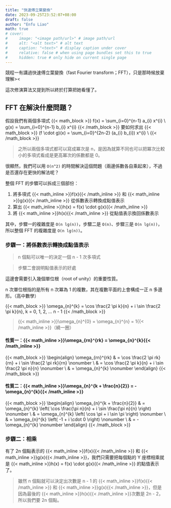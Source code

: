 ```yaml
---
title: "快速傅立葉變換"
date: 2023-09-25T23:52:07+08:00
draft: false
author: "Enfu Liao"
math: true
# cover:
#     image: "<image path/url>" # image path/url
#     alt: "<alt text>" # alt text
#     caption: "<text>" # display caption under cover
#     relative: false # when using page bundles set this to true
#     hidden: true # only hide on current single page
---
```


競程一有講過快速傅立葉變換（fast Fourier transform；FFT），只是那時候放棄理解><

這次修演算法又提到所以終於打算把她看懂了。

## FFT 在解決什麼問題？
假設我們有兩個多項式
{{< math_block >}}
f(x) = \sum_{i=0}^{n-1} a_{i} x^{i} \\
g(x) = \sum_{i=0}^{n-1} b_{i} x^{i}
{{< /math_block >}}
要如何求出
{{< math_block >}}
(f \cdot g)(x) = \sum_{i=0}^{2n-2} (a_{i} b_{i}) x^{i} \\
{{< /math_block >}}

> 之所以兩個多項式都可以寫成冪次是 n，是因為就算不同也可以把冪次比較小的多項式看成是更高冪次的係數都是 0。

很顯然，我們可以用 `O(n^2)` 的時間解決這個問題（兩邊係數各自乘起來），不過是否還存在更快的解法呢？

整個 FFT 的步驟可以拆成三個部份：
1. 將多項式 {{< math_inline >}}f(x){{< /math_inline >}} 和 {{< math_inline >}}g(x){{< /math_inline >}} 從係數表示轉換成點值表示
2. 算出 {{< math_inline >}}h(x) = f(x) \cdot g(x){{< /math_inline >}}
3. 將 {{< math_inline >}}h(x){{< /math_inline >}} 從點值表示換回係數表示

其中，步驟一的複雜度是 `O(n lg(n))`，步驟二是 `O(n)`、步驟三是 `O(n lg(n))`，所以整個 FFT 的複雜度是 `O(n lg(n))`。

### 步驟一：將係數表示轉換成點值表示
> n 個點可以唯一的決定一個 n - 1 次多項式

> 步驟二會說明點值表示的好處

這邊會需要引入幾個單位根（root of unity）的重要性質。

n 次單位根指的是所有 n 次冪為 1 的複數，其在複數平面的上會構成一正 n 多邊形。（高中數學）

{{< math_block >}}
\omega_{n}^{k} = \cos \frac{2 \pi k}{n} + i \sin \frac{2 \pi k}{n}, k = 0, 1, 2, ... n - 1
{{< /math_block >}}

> {{< math_inline >}}\omega_{n}^{0} = \omega_{n}^{n} = 1{{< /math_inline >}}（繞一圈）

#### 性質一：{{< math_inline >}}\omega_{rn}^{rk} = \omega_{n}^{k}{{< /math_inline >}}

{{< math_block >}}
\begin{align}
\omega_{rn}^{rk} & = \cos \frac{2 \pi rk}{rn} + i \sin \frac{2 \pi rk}{rn} \nonumber \\
&  = \cos \frac{2 \pi k}{n} + i \sin \frac{2 \pi n}{n} \nonumber \\
&  = \omega_{n}^{k} \nonumber
\end{align}
{{< /math_block >}}


#### 性質二：{{< math_inline >}}\omega_{n}^{k + \frac{n}{2}} = -\omega_{n}^{k}{{< /math_inline >}}

{{< math_block >}}
\begin{align}
\omega_{n}^{k + \frac{n}{2}} & = \omega_{n}^{k} \left( \cos \frac{\pi n}{n} + i \sin \frac{\pi n}{n} \right) \nonumber \\
& = \omega_{n}^{k} \left( \cos \pi + i \sin \pi \right) \nonumber \\
& = \omega_{n}^{k} \left( -1 + i \cdot 0 \right) \nonumber \\
&  = - \omega_{n}^{k} \nonumber
\end{align}
{{< /math_block >}}


### 步驟二：相乘
有了 2n 個點表示的 {{< math_inline >}}f(x){{< /math_inline >}} 和 {{< math_inline >}}g(x){{< /math_inline >}}，我們只需要把每個點的 Y 座標相乘就是 {{< math_inline >}}h(x) = f(x) \cdot g(x){{< /math_inline >}} 的點值表示了。
> 雖然 n 個點就可以決定出次數是 n - 1 的 {{< math_inline >}}f(x){{< /math_inline >}} 和 {{< math_inline >}}g(x){{< /math_inline >}}，但是因為最後的 {{< math_inline >}}h(x){{< /math_inline >}}次數是 2n - 2，所以我們要 2n 個點。